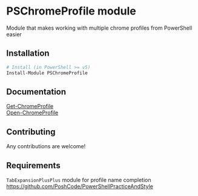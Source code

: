 # PSChromeProfile module

Module that makes working with multiple chrome profiles from PowerShell easier

## Installation
```powershell
# Install (in PowerShell >= v5)
Install-Module PSChromeProfile
```

## Documentation

[Get-ChromeProfile](Docs/Get-ChromeProfile.md)  
[Open-ChromeProfile](Docs/Open-ChromeProfile.md)  
## Contributing

Any contributions are welcome!

## Requirements

`TabExpansionPlusPlus` module for profile name completion  
https://github.com/PoshCode/PowerShellPracticeAndStyle

